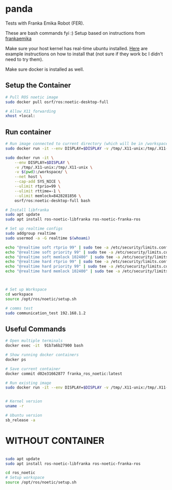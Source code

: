 # panda
Tests with Franka Emika Robot (FER).

These are bash commands fyi :)
Setup based on instructions from [frankaemika](https://frankaemika.github.io/docs/franka_ros2.html)

Make sure your host kernel has real-time ubuntu installed. [Here](https://github.com/2b-t/docker-realtime/blob/main/doc/PreemptRt.md) are example instructions on how to install that (not sure if they work bc I didn't need to try them).

Make sure docker is installed as well.


## Setup the Container
``` bash
# Pull ROS noetic image
sudo docker pull osrf/ros:noetic-desktop-full

# Allow X11 forwarding
xhost +local:
```

## Run container

```bash
# Run image connected to current directory (which will be in /workspace directory in the container) and allow host to display gui using X11 Display Forwarding
sudo docker run -it --env DISPLAY=$DISPLAY -v /tmp/.X11-unix:/tmp/.X11-unix -v $(pwd):/workspace/ --net host osrf/ros:noetic-desktop-full bash

sudo docker run -it \
    --env DISPLAY=$DISPLAY \
    -v /tmp/.X11-unix:/tmp/.X11-unix \
    -v $(pwd):/workspace/ \
    --net host \
    --cap-add SYS_NICE \
    --ulimit rtprio=99 \
    --ulimit rttime=-1 \
    --ulimit memlock=8428281856 \
    osrf/ros:noetic-desktop-full bash

# Install libfranka
sudo apt update
sudo apt install ros-noetic-libfranka ros-noetic-franka-ros

# Set up realtime configs
sudo addgroup realtime
sudo usermod -a -G realtime $(whoami)

echo "@realtime soft rtprio 99" | sudo tee -a /etc/security/limits.conf
echo "@realtime soft priority 99" | sudo tee -a /etc/security/limits.conf
echo "@realtime soft memlock 102400" | sudo tee -a /etc/security/limits.conf
echo "@realtime hard rtprio 99" | sudo tee -a /etc/security/limits.conf
echo "@realtime hard priority 99" | sudo tee -a /etc/security/limits.conf
echo "@realtime hard memlock 102400" | sudo tee -a /etc/security/limits.conf



# Set up Workspace
cd workspace
source /opt/ros/noetic/setup.sh

```


```bash
# comms test
sudo communication_test 192.168.1.2

````


## Useful Commands

```bash
# Open multiple terminals
docker exec -it  91b7a6b27900 bash

# Show running docker containers
docker ps

# Save current container
docker commit d02e31662877 franka_ros_noetic:latest

# Run existing image
sudo docker run -it --env DISPLAY=$DISPLAY -v /tmp/.X11-unix:/tmp/.X11-unix -v $(pwd):/workspace --net host franka_ros_noetic:latest bash


# Kernel version
uname -r

# Ubuntu version
sb_release -a
```







# WITHOUT CONTAINER
```bash

sudo apt update
sudo apt install ros-noetic-libfranka ros-noetic-franka-ros

cd ros_noetic
# Setup workspace
source /opt/ros/noetic/setup.sh

```